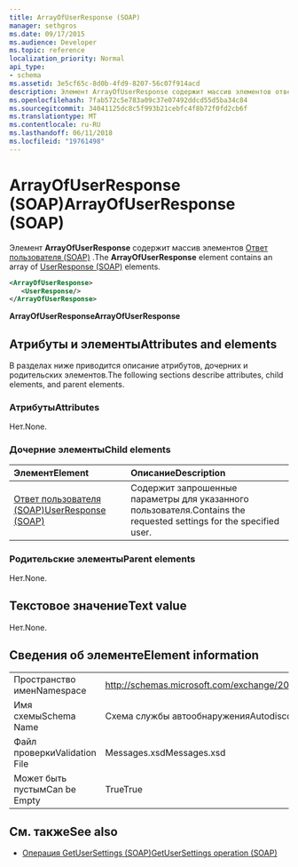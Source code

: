 ```yaml
---
title: ArrayOfUserResponse (SOAP)
manager: sethgros
ms.date: 09/17/2015
ms.audience: Developer
ms.topic: reference
localization_priority: Normal
api_type:
- schema
ms.assetid: 3e5cf65c-8d0b-4fd9-8207-56c07f914acd
description: Элемент ArrayOfUserResponse содержит массив элементов ответ пользователя (SOAP).
ms.openlocfilehash: 7fab572c5e783a09c37e07492ddcd55d5ba34c84
ms.sourcegitcommit: 34041125dc8c5f993b21cebfc4f8b72f0fd2cb6f
ms.translationtype: MT
ms.contentlocale: ru-RU
ms.lasthandoff: 06/11/2018
ms.locfileid: "19761498"
---
```

# <a name="arrayofuserresponse-soap"></a><span data-ttu-id="e3e6b-103">ArrayOfUserResponse (SOAP)</span><span class="sxs-lookup"><span data-stu-id="e3e6b-103">ArrayOfUserResponse (SOAP)</span></span>

<span data-ttu-id="e3e6b-104">Элемент **ArrayOfUserResponse** содержит массив элементов [Ответ пользователя (SOAP)](userresponse-soap.md) .</span><span class="sxs-lookup"><span data-stu-id="e3e6b-104">The **ArrayOfUserResponse** element contains an array of [UserResponse (SOAP)](userresponse-soap.md) elements.</span></span> 
  
```XML
<ArrayOfUserResponse>
   <UserResponse/>
</ArrayOfUserResponse>
```

 <span data-ttu-id="e3e6b-105">**ArrayOfUserResponse**</span><span class="sxs-lookup"><span data-stu-id="e3e6b-105">**ArrayOfUserResponse**</span></span>
## <a name="attributes-and-elements"></a><span data-ttu-id="e3e6b-106">Атрибуты и элементы</span><span class="sxs-lookup"><span data-stu-id="e3e6b-106">Attributes and elements</span></span>

<span data-ttu-id="e3e6b-107">В разделах ниже приводится описание атрибутов, дочерних и родительских элементов.</span><span class="sxs-lookup"><span data-stu-id="e3e6b-107">The following sections describe attributes, child elements, and parent elements.</span></span>
  
### <a name="attributes"></a><span data-ttu-id="e3e6b-108">Атрибуты</span><span class="sxs-lookup"><span data-stu-id="e3e6b-108">Attributes</span></span>

<span data-ttu-id="e3e6b-109">Нет.</span><span class="sxs-lookup"><span data-stu-id="e3e6b-109">None.</span></span>
  
### <a name="child-elements"></a><span data-ttu-id="e3e6b-110">Дочерние элементы</span><span class="sxs-lookup"><span data-stu-id="e3e6b-110">Child elements</span></span>

|<span data-ttu-id="e3e6b-111">**Элемент**</span><span class="sxs-lookup"><span data-stu-id="e3e6b-111">**Element**</span></span>|<span data-ttu-id="e3e6b-112">**Описание**</span><span class="sxs-lookup"><span data-stu-id="e3e6b-112">**Description**</span></span>|
|:-----|:-----|
|[<span data-ttu-id="e3e6b-113">Ответ пользователя (SOAP)</span><span class="sxs-lookup"><span data-stu-id="e3e6b-113">UserResponse (SOAP)</span></span>](userresponse-soap.md) <br/> |<span data-ttu-id="e3e6b-114">Содержит запрошенные параметры для указанного пользователя.</span><span class="sxs-lookup"><span data-stu-id="e3e6b-114">Contains the requested settings for the specified user.</span></span>  <br/> |
   
### <a name="parent-elements"></a><span data-ttu-id="e3e6b-115">Родительские элементы</span><span class="sxs-lookup"><span data-stu-id="e3e6b-115">Parent elements</span></span>

<span data-ttu-id="e3e6b-116">Нет.</span><span class="sxs-lookup"><span data-stu-id="e3e6b-116">None.</span></span>
  
## <a name="text-value"></a><span data-ttu-id="e3e6b-117">Текстовое значение</span><span class="sxs-lookup"><span data-stu-id="e3e6b-117">Text value</span></span>

<span data-ttu-id="e3e6b-118">Нет.</span><span class="sxs-lookup"><span data-stu-id="e3e6b-118">None.</span></span>
  
## <a name="element-information"></a><span data-ttu-id="e3e6b-119">Сведения об элементе</span><span class="sxs-lookup"><span data-stu-id="e3e6b-119">Element information</span></span>

|||
|:-----|:-----|
|<span data-ttu-id="e3e6b-120">Пространство имен</span><span class="sxs-lookup"><span data-stu-id="e3e6b-120">Namespace</span></span>  <br/> |http://schemas.microsoft.com/exchange/2010/Autodiscover  <br/> |
|<span data-ttu-id="e3e6b-121">Имя схемы</span><span class="sxs-lookup"><span data-stu-id="e3e6b-121">Schema Name</span></span>  <br/> |<span data-ttu-id="e3e6b-122">Схема службы автообнаружения</span><span class="sxs-lookup"><span data-stu-id="e3e6b-122">Autodiscover schema</span></span>  <br/> |
|<span data-ttu-id="e3e6b-123">Файл проверки</span><span class="sxs-lookup"><span data-stu-id="e3e6b-123">Validation File</span></span>  <br/> |<span data-ttu-id="e3e6b-124">Messages.xsd</span><span class="sxs-lookup"><span data-stu-id="e3e6b-124">Messages.xsd</span></span>  <br/> |
|<span data-ttu-id="e3e6b-125">Может быть пустым</span><span class="sxs-lookup"><span data-stu-id="e3e6b-125">Can be Empty</span></span>  <br/> |<span data-ttu-id="e3e6b-126">True</span><span class="sxs-lookup"><span data-stu-id="e3e6b-126">True</span></span>  <br/> |
   
## <a name="see-also"></a><span data-ttu-id="e3e6b-127">См. также</span><span class="sxs-lookup"><span data-stu-id="e3e6b-127">See also</span></span>

- [<span data-ttu-id="e3e6b-128">Операция GetUserSettings (SOAP)</span><span class="sxs-lookup"><span data-stu-id="e3e6b-128">GetUserSettings operation (SOAP)</span></span>](getusersettings-operation-soap.md)

